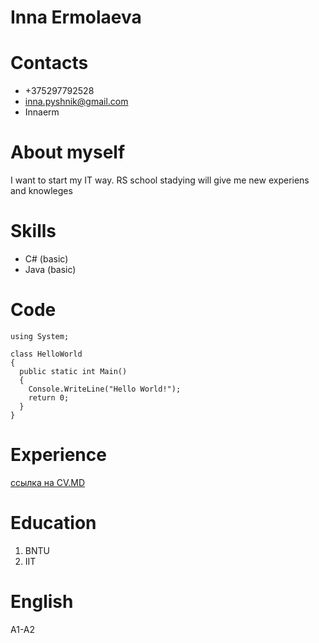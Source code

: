 # **Inna Ermolaeva**

# Contacts
* +375297792528
* inna.pyshnik@gmail.com
* Innaerm  

# About myself
I want to start my IT way. RS school stadying will give me new experiens and knowleges  

# Skills
* C# (basic)
* Java (basic)  

# Code
```
using System;
 
class HelloWorld
{
  public static int Main()
  {
    Console.WriteLine("Hello World!");
    return 0;
  }
}
```  

# Experience
[ссылка на CV.MD](https://github.com/innaerm/rsschool-cv/edit/gh-pages/cv.md)

# Education
1. BNTU 
2. IIT

# English
A1-A2
